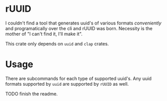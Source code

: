 # rUUID

I couldn't find a tool that generates uuid's of various formats _conveniently_ and programatically over the cli and rUUID was born. Necessity is the mother of "I can't find it, I'll make it".

This crate only depends on `uuid` and `clap` crates.

# Usage

There are subcommands for each type of supported uuid's. Any uuid formats supported by `uuid` are supported by `rUUID` as well.

TODO finish the readme.
